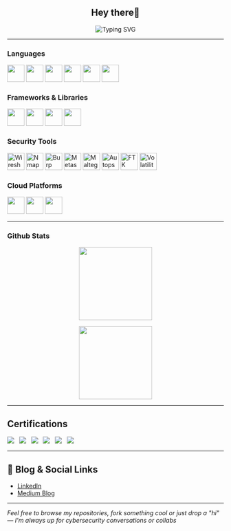 <h2 align="center"> Hey there👋</h2>

<p align="center">
  <img src="https://readme-typing-svg.herokuapp.com?font=Fira+Code&size=22&pause=1000&color=F70000&center=true&vCenter=true&width=800&height=60&lines=Offensive+Security+%7C+Red+Teamer+in+Training;Computer+Technology+%7C+Developer+%26+Creative+Tech+Designer;Breaking+things+ethically;Learning+by+doing%2C+evolving+and+securing+the+future;Catch+me+in+the+lab" alt="Typing SVG" />
</p>

---

### Languages  
<p>
  <img src="https://cdn.jsdelivr.net/gh/devicons/devicon/icons/python/python-original.svg" height="40"/>
  <img src="https://cdn.jsdelivr.net/gh/devicons/devicon/icons/javascript/javascript-original.svg" height="40"/>
  <img src="https://cdn.jsdelivr.net/gh/devicons/devicon/icons/bash/bash-original.svg" height="40"/>
  <img src="https://cdn.jsdelivr.net/gh/devicons/devicon/icons/java/java-original.svg" height="40"/>
  <img src="https://cdn.jsdelivr.net/gh/devicons/devicon/icons/php/php-original.svg" height="40"/>
  <img src="https://cdn.jsdelivr.net/gh/devicons/devicon/icons/dart/dart-original.svg" height="40"/>
</p>

### Frameworks & Libraries  
<p>
  <img src="https://cdn.jsdelivr.net/gh/devicons/devicon/icons/react/react-original.svg" height="40"/>
  <img src="https://cdn.jsdelivr.net/gh/devicons/devicon/icons/flutter/flutter-original.svg" height="40"/>
  <img src="https://cdn.jsdelivr.net/gh/devicons/devicon/icons/nodejs/nodejs-original.svg" height="40"/>
  <img src="https://cdn.jsdelivr.net/gh/devicons/devicon/icons/laravel/laravel-plain.svg" height="40"/>
</p>

### Security Tools  
<p>
  <img src="https://img.icons8.com/color/48/wireshark.png" height="40" title="Wireshark"/>
  <img src="https://img.icons8.com/fluency/48/nmap.png" height="40" title="Nmap"/>
  <img src="https://raw.githubusercontent.com/B0nster/icons/main/burp.png" height="40" title="Burp Suite"/>
  <img src="https://raw.githubusercontent.com/B0nster/icons/main/metasploit.png" height="40" title="Metasploit"/>
  <img src="https://raw.githubusercontent.com/B0nster/icons/main/maltego.png" height="40" title="Maltego"/>
  <img src="https://raw.githubusercontent.com/B0nster/icons/main/autopsy.png" height="40" title="Autopsy"/>
  <img src="https://raw.githubusercontent.com/B0nster/icons/main/ftk.png" height="40" title="FTK Imager"/>
  <img src="https://raw.githubusercontent.com/B0nster/icons/main/volatility.png" height="40" title="Volatility"/>
</p>

### Cloud Platforms  
<p>
  <img src="https://cdn.jsdelivr.net/gh/devicons/devicon/icons/googlecloud/googlecloud-original.svg" height="40"/>
  <img src="https://cdn.jsdelivr.net/gh/devicons/devicon/icons/azure/azure-original.svg" height="40"/>
  <img src="https://cdn.jsdelivr.net/gh/devicons/devicon/icons/oracle/oracle-original.svg" height="40"/>
</p>

---

### Github Stats 
<p align="center">
  <img src="https://github-readme-stats.vercel.app/api/top-langs/?username=rachael-oss&layout=compact&theme=tokyonight" height="170"/>
</p>

<p align="center">
  <img src="https://github-readme-stats.vercel.app/api?username=rachael-oss&show_icons=true&theme=tokyonight" height="170"/>
</p>

---

## Certifications

<img src="https://img.shields.io/badge/eJPT-eLearnSecurity-black?style=flat-square&logo=protonvpn&logoColor=white"/> &nbsp;
<img src="https://img.shields.io/badge/CompTIA%20Security+-032D64?style=flat-square&logo=comptia&logoColor=white"/> &nbsp;
<img src="https://img.shields.io/badge/CCNA-0080C3?style=flat-square&logo=cisco&logoColor=white"/> &nbsp;
<img src="https://img.shields.io/badge/CCNP-007C92?style=flat-square&logo=cisco&logoColor=white"/> &nbsp;
<img src="https://img.shields.io/badge/ISC2%20CC-603178?style=flat-square&logo=isc2&logoColor=white"/> &nbsp;
<img src="https://img.shields.io/badge/Cloud%20Security%20Knowledge-0078D7?style=flat-square&logo=microsoftazure&logoColor=white"/>

---

## 🔗 Blog & Social Links

-  [LinkedIn](https://www.linkedin.com/in/rachael-kivuti-575056226/)
-  [Medium Blog](https://medium.com/@kivutingatha)

---

*Feel free to browse my repositories, fork something cool or just drop a "hi" — I'm always up for cybersecurity conversations or collabs*

